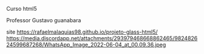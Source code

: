 Curso html5

Professor Gustavo guanabara


site https://rafaelmalaquias98.github.io/projeto-glass-html5/
https://media.discordapp.net/attachments/293979468668862465/982482624599687268/WhatsApp_Image_2022-06-04_at_00.09.36.jpeg

